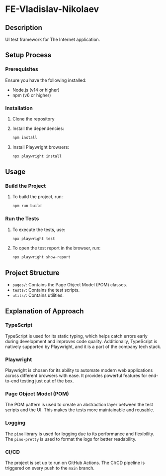 # FE-Vladislav-Nikolaev

## Description
UI test framework for The Internet application.

## Setup Process

### Prerequisites
Ensure you have the following installed:
- Node.js (v14 or higher)
- npm (v6 or higher)

### Installation
1. Clone the repository

2. Install the dependencies:
    ```sh
    npm install
    ```

3. Install Playwright browsers:
    ```sh
    npx playwright install
    ```

## Usage

### Build the Project
1. To build the project, run:
    ```sh
    npm run build
    ```

### Run the Tests
1. To execute the tests, use:
    ```sh
    npx playwright test
    ```

2. To open the test report in the browser, run:
    ```sh
    npx playwright show-report
    ```

## Project Structure
- `pages/`: Contains the Page Object Model (POM) classes.
- `tests/`: Contains the test scripts.
- `utils/`: Contains utilities.

## Explanation of Approach

### TypeScript
TypeScript is used for its static typing, which helps catch errors early during development and improves code quality.
Additionally, TypeScript is natively supported by Playwright, and it is a part of the company tech stack.

### Playwright
Playwright is chosen for its ability to automate modern web applications across different browsers with ease.
It provides powerful features for end-to-end testing just out of the box.

### Page Object Model (POM)
The POM pattern is used to create an abstraction layer between the test scripts and the UI.
This makes the tests more maintainable and reusable.

### Logging
The `pino` library is used for logging due to its performance and flexibility.
The `pino-pretty` is used to format the logs for better readability.

### CI/CD
The project is set up to run on GitHub Actions. The CI/CD pipeline is triggered on every push to the `main` branch.